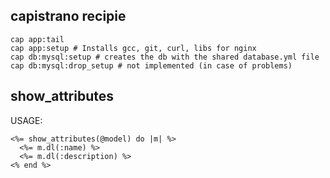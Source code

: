 capistrano recipie
------------------

    cap app:tail
    cap app:setup # Installs gcc, git, curl, libs for nginx
    cap db:mysql:setup # creates the db with the shared database.yml file
    cap db:mysql:drop_setup # not implemented (in case of problems)

show_attributes
---------------

USAGE: 

    <%= show_attributes(@model) do |m| %>
      <%= m.dl(:name) %>
      <%= m.dl(:description) %>
    <% end %>

